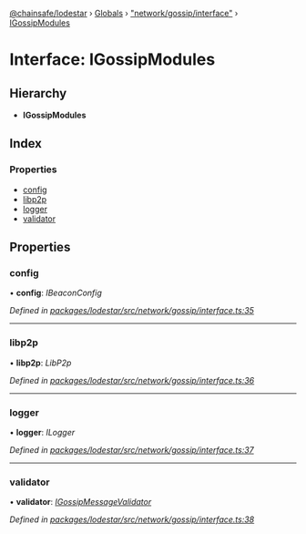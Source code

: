 [@chainsafe/lodestar](../README.md) › [Globals](../globals.md) › ["network/gossip/interface"](../modules/_network_gossip_interface_.md) › [IGossipModules](_network_gossip_interface_.igossipmodules.md)

# Interface: IGossipModules

## Hierarchy

* **IGossipModules**

## Index

### Properties

* [config](_network_gossip_interface_.igossipmodules.md#config)
* [libp2p](_network_gossip_interface_.igossipmodules.md#libp2p)
* [logger](_network_gossip_interface_.igossipmodules.md#logger)
* [validator](_network_gossip_interface_.igossipmodules.md#validator)

## Properties

###  config

• **config**: *IBeaconConfig*

*Defined in [packages/lodestar/src/network/gossip/interface.ts:35](https://github.com/ChainSafe/lodestar/blob/c806550/packages/lodestar/src/network/gossip/interface.ts#L35)*

___

###  libp2p

• **libp2p**: *LibP2p*

*Defined in [packages/lodestar/src/network/gossip/interface.ts:36](https://github.com/ChainSafe/lodestar/blob/c806550/packages/lodestar/src/network/gossip/interface.ts#L36)*

___

###  logger

• **logger**: *ILogger*

*Defined in [packages/lodestar/src/network/gossip/interface.ts:37](https://github.com/ChainSafe/lodestar/blob/c806550/packages/lodestar/src/network/gossip/interface.ts#L37)*

___

###  validator

• **validator**: *[IGossipMessageValidator](_network_gossip_interface_.igossipmessagevalidator.md)*

*Defined in [packages/lodestar/src/network/gossip/interface.ts:38](https://github.com/ChainSafe/lodestar/blob/c806550/packages/lodestar/src/network/gossip/interface.ts#L38)*
